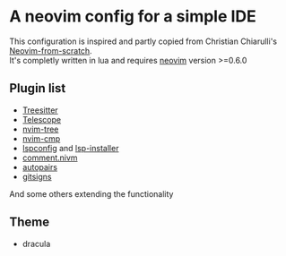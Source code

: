 # A neovim config for a simple IDE

This configuration is inspired and partly copied from Christian Chiarulli's
[Neovim-from-scratch](https://github.com/LunarVim/Neovim-from-scratch).  
It's completly written in lua and requires [neovim](http://neovim.io/)
version >=0.6.0

## Plugin list

- [Treesitter](https://github.com/nvim-treesitter/nvim-treesitter)
- [Telescope](https://github.com/nvim-telescope/telescope.nvim)
- [nvim-tree](https://github.com/kyazdani42/nvim-tree.lua)
- [nvim-cmp](https://github.com/hrsh7th/nvim-cmp)
- [lspconfig](https://github.com/neovim/nvim-lspconfig) and
    [lsp-installer](https://github.com/williamboman/nvim-lsp-installer)
- [comment.nivm](https://github.com/numToStr/Comment.nvim)
- [autopairs](https://github.com/jiangmiao/auto-pairs)
- [gitsigns](https://github.com/lewis6991/gitsigns.nvim)

And some others extending the functionality

## Theme

- dracula
